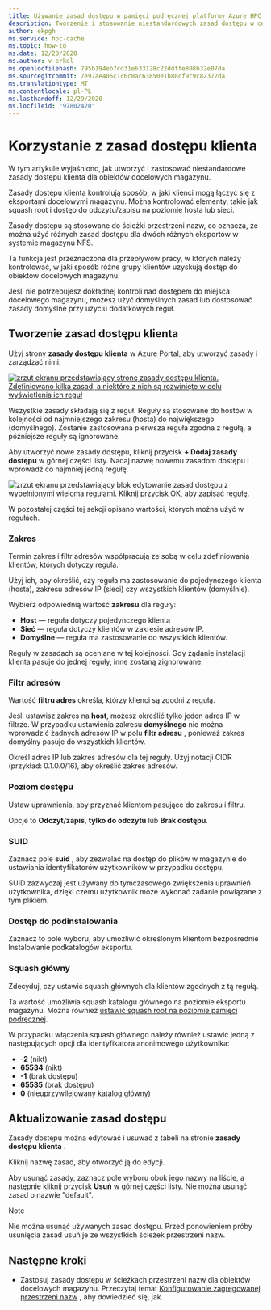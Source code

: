 ```yaml
---
title: Używanie zasad dostępu w pamięci podręcznej platformy Azure HPC
description: Tworzenie i stosowanie niestandardowych zasad dostępu w celu ograniczenia dostępu klientów do miejsc docelowych magazynu w pamięci podręcznej Azure HPC
author: ekpgh
ms.service: hpc-cache
ms.topic: how-to
ms.date: 12/28/2020
ms.author: v-erkel
ms.openlocfilehash: 795b194eb7cd31e633128c22ddffe808b32e07da
ms.sourcegitcommit: 7e97ae405c1c6c8ac63850e1b88cf9c9c82372da
ms.translationtype: MT
ms.contentlocale: pl-PL
ms.lasthandoff: 12/29/2020
ms.locfileid: "97802420"
---
```

# <a name="use-client-access-policies"></a>Korzystanie z zasad dostępu klienta

W tym artykule wyjaśniono, jak utworzyć i zastosować niestandardowe zasady dostępu klienta dla obiektów docelowych magazynu.

Zasady dostępu klienta kontrolują sposób, w jaki klienci mogą łączyć się z eksportami docelowymi magazynu. Można kontrolować elementy, takie jak squash root i dostęp do odczytu/zapisu na poziomie hosta lub sieci.

Zasady dostępu są stosowane do ścieżki przestrzeni nazw, co oznacza, że można użyć różnych zasad dostępu dla dwóch różnych eksportów w systemie magazynu NFS.

Ta funkcja jest przeznaczona dla przepływów pracy, w których należy kontrolować, w jaki sposób różne grupy klientów uzyskują dostęp do obiektów docelowych magazynu.

Jeśli nie potrzebujesz dokładnej kontroli nad dostępem do miejsca docelowego magazynu, możesz użyć domyślnych zasad lub dostosować zasady domyślne przy użyciu dodatkowych reguł.

## <a name="create-a-client-access-policy"></a>Tworzenie zasad dostępu klienta

Użyj strony **zasady dostępu klienta** w Azure Portal, aby utworzyć zasady i zarządzać nimi. <!-- is there AZ CLI for this? -->

[![zrzut ekranu przedstawiający stronę zasady dostępu klienta. Zdefiniowano kilka zasad, a niektóre z nich są rozwinięte w celu wyświetlenia ich reguł](media/policies-overview.png)](media/policies-overview.png#lightbox)

Wszystkie zasady składają się z reguł. Reguły są stosowane do hostów w kolejności od najmniejszego zakresu (hosta) do największego (domyślnego). Zostanie zastosowana pierwsza reguła zgodna z regułą, a późniejsze reguły są ignorowane.

Aby utworzyć nowe zasady dostępu, kliknij przycisk **+ Dodaj zasady dostępu** w górnej części listy. Nadaj nazwę nowemu zasadom dostępu i wprowadź co najmniej jedną regułę.

![zrzut ekranu przedstawiający blok edytowanie zasad dostępu z wypełnionymi wieloma regułami. Kliknij przycisk OK, aby zapisać regułę.](media/add-policy.png)

W pozostałej części tej sekcji opisano wartości, których można użyć w regułach.

### <a name="scope"></a>Zakres

Termin zakres i filtr adresów współpracują ze sobą w celu zdefiniowania klientów, których dotyczy reguła.

Użyj ich, aby określić, czy reguła ma zastosowanie do pojedynczego klienta (hosta), zakresu adresów IP (sieci) czy wszystkich klientów (domyślnie).

Wybierz odpowiednią wartość **zakresu** dla reguły:

* **Host** — reguła dotyczy pojedynczego klienta
* **Sieć** — reguła dotyczy klientów w zakresie adresów IP.
* **Domyślne** — reguła ma zastosowanie do wszystkich klientów.

Reguły w zasadach są oceniane w tej kolejności. Gdy żądanie instalacji klienta pasuje do jednej reguły, inne zostaną zignorowane.

### <a name="address-filter"></a>Filtr adresów

Wartość **filtru adres** określa, którzy klienci są zgodni z regułą.

Jeśli ustawisz zakres na **host**, możesz określić tylko jeden adres IP w filtrze. W przypadku ustawienia zakresu **domyślnego** nie można wprowadzić żadnych adresów IP w polu **filtr adresu** , ponieważ zakres domyślny pasuje do wszystkich klientów.

Określ adres IP lub zakres adresów dla tej reguły. Użyj notacji CIDR (przykład: 0.1.0.0/16), aby określić zakres adresów.

### <a name="access-level"></a>Poziom dostępu

Ustaw uprawnienia, aby przyznać klientom pasujące do zakresu i filtru.

Opcje to **Odczyt/zapis**, **tylko do odczytu** lub **Brak dostępu**.

### <a name="suid"></a>SUID

Zaznacz pole **suid** , aby zezwalać na dostęp do plików w magazynie do ustawiania identyfikatorów użytkowników w przypadku dostępu.

SUID zazwyczaj jest używany do tymczasowego zwiększenia uprawnień użytkownika, dzięki czemu użytkownik może wykonać zadanie powiązane z tym plikiem.

### <a name="submount-access"></a>Dostęp do podinstalowania

Zaznacz to pole wyboru, aby umożliwić określonym klientom bezpośrednie Instalowanie podkatalogów eksportu.

### <a name="root-squash"></a>Squash główny

Zdecyduj, czy ustawić squash głównych dla klientów zgodnych z tą regułą.

Ta wartość umożliwia squash katalogu głównego na poziomie eksportu magazynu. Można również [ustawić squash root na poziomie pamięci podręcznej](configuration.md#configure-root-squash).

W przypadku włączenia squash głównego należy również ustawić jedną z następujących opcji dla identyfikatora anonimowego użytkownika:

* **-2** (nikt)
* **65534** (nikt)
* **-1** (brak dostępu)
* **65535** (brak dostępu)
* **0** (nieuprzywilejowany katalog główny)

## <a name="update-access-policies"></a>Aktualizowanie zasad dostępu

Zasady dostępu można edytować i usuwać z tabeli na stronie **zasady dostępu klienta** .

Kliknij nazwę zasad, aby otworzyć ją do edycji.

Aby usunąć zasady, zaznacz pole wyboru obok jego nazwy na liście, a następnie kliknij przycisk **Usuń** w górnej części listy. Nie można usunąć zasad o nazwie "default".

> [!NOTE]
> Nie można usunąć używanych zasad dostępu. Przed ponowieniem próby usunięcia zasad usuń je ze wszystkich ścieżek przestrzeni nazw.

## <a name="next-steps"></a>Następne kroki

* Zastosuj zasady dostępu w ścieżkach przestrzeni nazw dla obiektów docelowych magazynu. Przeczytaj temat [Konfigurowanie zagregowanej przestrzeni nazw](add-namespace-paths.md) , aby dowiedzieć się, jak.
